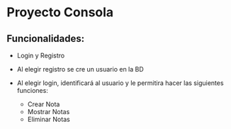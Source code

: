 # Proyecto Consola

## Funcionalidades:

- Login y Registro
- Al elegir registro se cre un usuario en la BD
- Al elegir login, identificará al usuario y le permitira hacer las siguientes funciones: 

    + Crear Nota
    + Mostrar Notas
    + Eliminar Notas